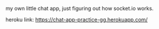 my own little chat app, just figuring out how socket.io works.

heroku link: https://chat-app-practice-gg.herokuapp.com/